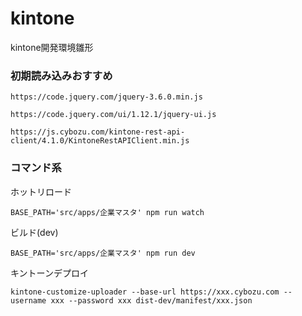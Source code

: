 # kintone
kintone開発環境雛形

### 初期読み込みおすすめ

```
https://code.jquery.com/jquery-3.6.0.min.js
```

```
https://code.jquery.com/ui/1.12.1/jquery-ui.js
```

```
https://js.cybozu.com/kintone-rest-api-client/4.1.0/KintoneRestAPIClient.min.js
```

### コマンド系

ホットリロード
```
BASE_PATH='src/apps/企業マスタ' npm run watch
```

ビルド(dev)

```
BASE_PATH='src/apps/企業マスタ' npm run dev
```

キントーンデプロイ

```
kintone-customize-uploader --base-url https://xxx.cybozu.com --username xxx --password xxx dist-dev/manifest/xxx.json
```

